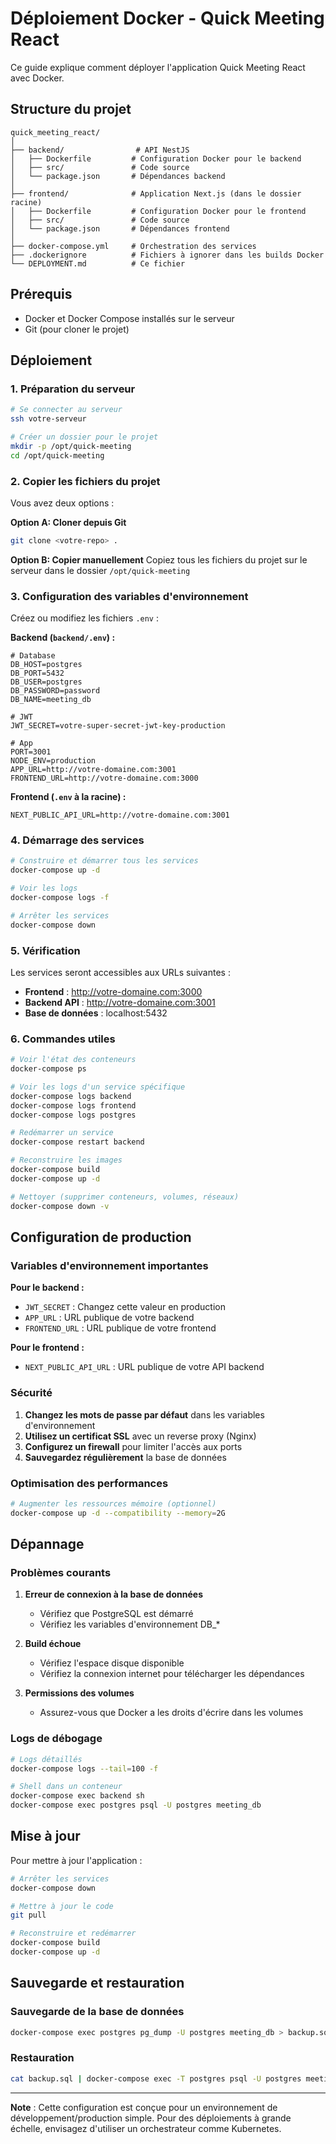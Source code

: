 # Déploiement Docker - Quick Meeting React

Ce guide explique comment déployer l'application Quick Meeting React avec Docker.

## Structure du projet

```
quick_meeting_react/
│
├── backend/                # API NestJS
│   ├── Dockerfile         # Configuration Docker pour le backend
│   ├── src/               # Code source
│   └── package.json       # Dépendances backend
│
├── frontend/              # Application Next.js (dans le dossier racine)
│   ├── Dockerfile         # Configuration Docker pour le frontend
│   ├── src/               # Code source
│   └── package.json       # Dépendances frontend
│
├── docker-compose.yml     # Orchestration des services
├── .dockerignore          # Fichiers à ignorer dans les builds Docker
└── DEPLOYMENT.md          # Ce fichier
```

## Prérequis

- Docker et Docker Compose installés sur le serveur
- Git (pour cloner le projet)

## Déploiement

### 1. Préparation du serveur

```bash
# Se connecter au serveur
ssh votre-serveur

# Créer un dossier pour le projet
mkdir -p /opt/quick-meeting
cd /opt/quick-meeting
```

### 2. Copier les fichiers du projet

Vous avez deux options :

**Option A: Cloner depuis Git**
```bash
git clone <votre-repo> .
```

**Option B: Copier manuellement**
Copiez tous les fichiers du projet sur le serveur dans le dossier `/opt/quick-meeting`

### 3. Configuration des variables d'environnement

Créez ou modifiez les fichiers `.env` :

**Backend (`backend/.env`) :**
```env
# Database
DB_HOST=postgres
DB_PORT=5432
DB_USER=postgres
DB_PASSWORD=password
DB_NAME=meeting_db

# JWT
JWT_SECRET=votre-super-secret-jwt-key-production

# App
PORT=3001
NODE_ENV=production
APP_URL=http://votre-domaine.com:3001
FRONTEND_URL=http://votre-domaine.com:3000
```

**Frontend (`.env` à la racine) :**
```env
NEXT_PUBLIC_API_URL=http://votre-domaine.com:3001
```

### 4. Démarrage des services

```bash
# Construire et démarrer tous les services
docker-compose up -d

# Voir les logs
docker-compose logs -f

# Arrêter les services
docker-compose down
```

### 5. Vérification

Les services seront accessibles aux URLs suivantes :
- **Frontend** : http://votre-domaine.com:3000
- **Backend API** : http://votre-domaine.com:3001
- **Base de données** : localhost:5432

### 6. Commandes utiles

```bash
# Voir l'état des conteneurs
docker-compose ps

# Voir les logs d'un service spécifique
docker-compose logs backend
docker-compose logs frontend
docker-compose logs postgres

# Redémarrer un service
docker-compose restart backend

# Reconstruire les images
docker-compose build
docker-compose up -d

# Nettoyer (supprimer conteneurs, volumes, réseaux)
docker-compose down -v
```

## Configuration de production

### Variables d'environnement importantes

**Pour le backend :**
- `JWT_SECRET` : Changez cette valeur en production
- `APP_URL` : URL publique de votre backend
- `FRONTEND_URL` : URL publique de votre frontend

**Pour le frontend :**
- `NEXT_PUBLIC_API_URL` : URL publique de votre API backend

### Sécurité

1. **Changez les mots de passe par défaut** dans les variables d'environnement
2. **Utilisez un certificat SSL** avec un reverse proxy (Nginx)
3. **Configurez un firewall** pour limiter l'accès aux ports
4. **Sauvegardez régulièrement** la base de données

### Optimisation des performances

```bash
# Augmenter les ressources mémoire (optionnel)
docker-compose up -d --compatibility --memory=2G
```

## Dépannage

### Problèmes courants

1. **Erreur de connexion à la base de données**
   - Vérifiez que PostgreSQL est démarré
   - Vérifiez les variables d'environnement DB_*

2. **Build échoue**
   - Vérifiez l'espace disque disponible
   - Vérifiez la connexion internet pour télécharger les dépendances

3. **Permissions des volumes**
   - Assurez-vous que Docker a les droits d'écrire dans les volumes

### Logs de débogage

```bash
# Logs détaillés
docker-compose logs --tail=100 -f

# Shell dans un conteneur
docker-compose exec backend sh
docker-compose exec postgres psql -U postgres meeting_db
```

## Mise à jour

Pour mettre à jour l'application :

```bash
# Arrêter les services
docker-compose down

# Mettre à jour le code
git pull

# Reconstruire et redémarrer
docker-compose build
docker-compose up -d
```

## Sauvegarde et restauration

### Sauvegarde de la base de données

```bash
docker-compose exec postgres pg_dump -U postgres meeting_db > backup.sql
```

### Restauration

```bash
cat backup.sql | docker-compose exec -T postgres psql -U postgres meeting_db
```

---

**Note** : Cette configuration est conçue pour un environnement de développement/production simple. Pour des déploiements à grande échelle, envisagez d'utiliser un orchestrateur comme Kubernetes.